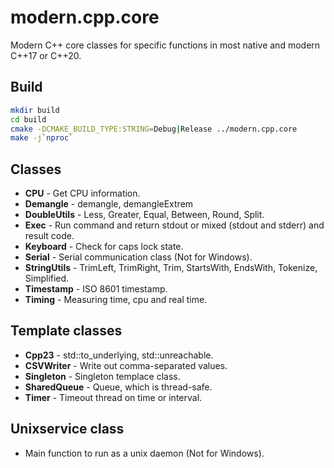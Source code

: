 # modern.cpp.core
Modern C++ core classes for specific functions in most native and modern C++17 or C++20.

## Build
```bash
mkdir build
cd build
cmake -DCMAKE_BUILD_TYPE:STRING=Debug|Release ../modern.cpp.core
make -j`nproc`
```

## Classes
- **CPU** - Get CPU information.
- **Demangle** - demangle, demangleExtrem
- **DoubleUtils** - Less, Greater, Equal, Between, Round, Split.
- **Exec** - Run command and return stdout or mixed (stdout and stderr) and result code.
- **Keyboard** - Check for caps lock state.
- **Serial** - Serial communication class (Not for Windows).
- **StringUtils** - TrimLeft, TrimRight, Trim, StartsWith, EndsWith, Tokenize, Simplified.
- **Timestamp** - ISO 8601 timestamp.
- **Timing** - Measuring time, cpu and real time.

## Template classes
- **Cpp23** - std::to_underlying, std::unreachable.
- **CSVWriter** - Write out comma-separated values.
- **Singleton** - Singleton templace class.
- **SharedQueue** - Queue, which is thread-safe.
- **Timer** - Timeout thread on time or interval.

## Unixservice class
- Main function to run as a unix daemon (Not for Windows).
